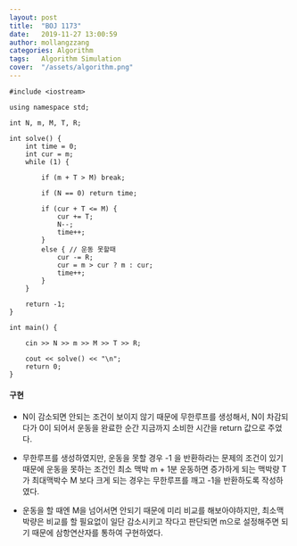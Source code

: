 ```yaml
---
layout: post
title:  "BOJ 1173"
date:   2019-11-27 13:00:59
author: mollangzzang
categories: Algorithm
tags:	Algorithm Simulation
cover:  "/assets/algorithm.png"
---
```


```
#include <iostream>

using namespace std;

int N, m, M, T, R;

int solve() {
	int time = 0;
	int cur = m;
	while (1) {

		if (m + T > M) break;

		if (N == 0) return time;

		if (cur + T <= M) {
			cur += T;
			N--;
			time++;
		}
		else { // 운동 못할때
			cur -= R;
			cur = m > cur ? m : cur;
			time++;
		}
	}

	return -1;
}

int main() {

	cin >> N >> m >> M >> T >> R;

	cout << solve() << "\n";
	return 0;
}
```

#### 구현

- N이 감소되면 안되는 조건이 보이지 않기 때문에 무한루프를 생성해서, N이 차감되다가 0이 되어서 운동을 완료한 순간 지금까지 소비한 시간을 return 값으로 주었다. 

- 무한루프를 생성하였지만, 운동을 못할 경우 -1 을 반환하라는 문제의 조건이 있기 때문에 운동을 못하는 조건인 최소 맥박 m + 1분 운동하면 증가하게 되는 맥박량 T 가 최대맥박수 M 보다 크게 되는 경우는 무한루프를 깨고 -1을 반환하도록 작성하였다.

- 운동을 할 때엔 M을 넘어서면 안되기 때문에 미리 비교를 해보아야하지만, 최소맥박량은 비교를 할 필요없이 일단 감소시키고 작다고 판단되면 m으로 설정해주면 되기 때문에 삼항연산자를 통하여 구현하였다.